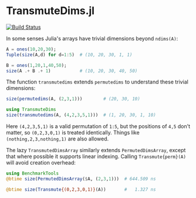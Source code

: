 # TransmuteDims.jl

[![Build Status](https://travis-ci.org/mcabbott/TransmuteDims.jl.svg?branch=master)](https://travis-ci.org/mcabbott/TransmuteDims.jl)

In some senses Julia's arrays have trivial dimensions beyond `ndims(A)`:

```julia
A = ones(10,20,30);
Tuple(size(A,d) for d=1:5)  # (10, 20, 30, 1, 1)

B = ones(1,20,1,40,50);
size(A .+ B .+ 1)           # (10, 20, 30, 40, 50)
```

The function `transmutedims` extends `permutedims` to understand these trivial dimensions:

```julia
size(permutedims(A, (2,3,1)))        # (20, 30, 10)

using TransmuteDims
size(transmutedims(A, (4,2,3,5,1)))  # (1, 20, 30, 1, 10)
```

Here `(4,2,3,5,1)` is a valid permutation of `1:5`, but the positions of `4,5` don't matter, 
so `(0,2,3,0,1)` is treated identically. Things like `(nothing,2,3,nothing,1)` are also allowed.

The lazy `TransmutedDimsArray` similarly extends `PermutedDimsArray`,
except that where possible it supports linear indexing.
Calling `Transmute{perm}(A)` will avoid creation overhead:

```julia
using BenchmarkTools
@btime size(PermutedDimsArray($A, (2,3,1)))  # 644.509 ns

@btime size(Transmute{(0,2,3,0,1)}(A))       #   1.327 ns
```
